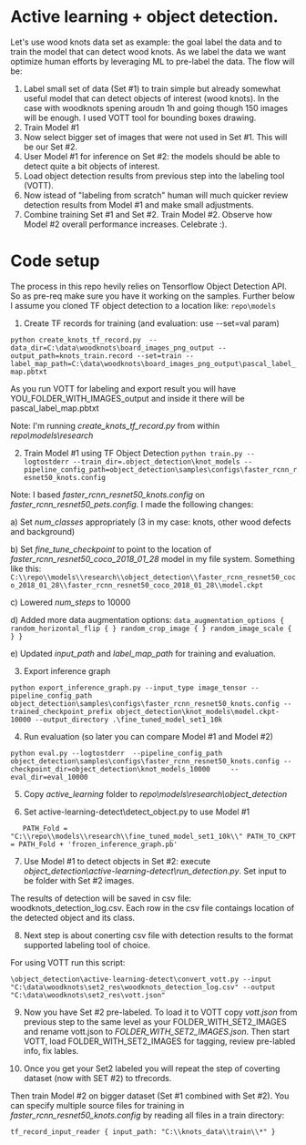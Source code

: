 # Active learning + object detection.
Let's use wood knots data set as example: the goal label the data and to train the model that can detect wood knots. 
As we label the data we want optimize human efforts by leveraging ML to pre-label the data.
The flow will be:
1) Label small set of data (Set #1) to train simple but already somewhat useful model  that can detect objects of interest (wood knots).
   In the case with woodknots spening aroudn 1h and going though 150 images will be enough. I used VOTT tool for bounding boxes drawing.
2) Train Model #1
3) Now select bigger set of images that were not used in Set #1. This will be our Set #2.
4) User Model #1 for inference on Set #2: the models should be able to detect quite a bit objects of interest.
5) Load object detection results from previous step into the labeling tool (VOTT).
6) Now istead of "labeling from scratch" human will much quicker review detection results from Model #1 and make small adjustments.
7) Combine training Set #1 and Set #2. Train Model #2. Observe how Model #2 overall performance increases. Celebrate :).

# Code setup
The process in this repo hevily relies on Tensorflow Object Detection API.  So as pre-req make sure you have it working on the samples.
Further below I assume you cloned TF object detection to a location like:
`repo\models`
1)  Create TF records for training (and evaluation: use --set=val param)

`python create_knots_tf_record.py  --data_dir=C:\data\woodknots\board_images_png_output --output_path=knots_train.record --set=train --label_map_path=C:\data\woodknots\board_images_png_output\pascal_label_map.pbtxt`

As you run VOTT for labeling and export result you will have YOU_FOLDER_WITH_IMAGES_output and inside it there will be pascal_label_map.pbtxt

Note: I'm running _create_knots_tf_record.py_ from within _repo\models\research_

2) Train Model #1 using TF Object Detection
`python train.py --logtostderr --train_dir=.object_detection\knot_models --pipeline_config_path=object_detection\samples\configs\faster_rcnn_resnet50_knots.config`

Note: I based _faster_rcnn_resnet50_knots.config_ on _faster_rcnn_resnet50_pets.config_.  I made the following changes: 

a) Set _num_classes_ appropriately (3 in my case: knots, other wood defects and background)

b) Set _fine_tune_checkpoint_ to point to the location of _faster_rcnn_resnet50_coco_2018_01_28_ model in my file system. Something like this: 
`C:\\repo\\models\\research\\object_detection\\faster_rcnn_resnet50_coco_2018_01_28\\faster_rcnn_resnet50_coco_2018_01_28\\model.ckpt`

c) Lowered _num_steps_ to 10000

d) Added more data augmentation options:
`data_augmentation_options {
    random_horizontal_flip {
    }
    random_crop_image {
    }
    random_image_scale {    
    }
  }`

 e) Updated _input_path_ and _label_map_path_ for training and evaluation.

 3)  Export inference graph

 `python export_inference_graph.py --input_type image_tensor --pipeline_config_path object_detection\samples\configs\faster_rcnn_resnet50_knots.config --trained_checkpoint_prefix object_detection\knot_models\model.ckpt-10000 --output_directory .\fine_tuned_model_set1_10k`

4)  Run evaluation (so later you can compare Model #1 and Model #2)

`python eval.py --logtostderr  --pipeline_config_path object_detection\samples\configs\faster_rcnn_resnet50_knots.config --checkpoint_dir=object_detection\knot_models_10000     --eval_dir=eval_10000`

5) Copy _active_learning_ folder to _repo\models\research\object_detection_

6) Set active-learning-detect\detect_object.py to use Model #1

`   PATH_Fold = "C:\\repo\\models\\research\\fine_tuned_model_set1_10k\\"
    PATH_TO_CKPT = PATH_Fold + 'frozen_inference_graph.pb'`

7) Use Model #1 to detect objects in Set #2: execute _object_detection\active-learning-detect\run_detection.py_.  Set input to be folder with Set #2 images.

The results of detection will be saved in csv file: woodknots_detection_log.csv. Each row in the csv file contaings location of the detected object and its class.

8) Next step is about conerting csv file with detection results to the format supported labeling tool of choice.

For using VOTT run this script: 

`\object_detection\active-learning-detect\convert_vott.py --input "C:\data\woodknots\set2_res\woodknots_detection_log.csv" --output "C:\data\woodknots\set2_res\vott.json"`

9) Now you have Set #2 pre-labeled.  To load it to VOTT copy _vott.json_ from previous step to the same level as your FOLDER_WITH_SET2_IMAGES and rename vott.json to _FOLDER_WITH_SET2_IMAGES.json_. Then start VOTT, load FOLDER_WITH_SET2_IMAGES for tagging, review pre-labled info, fix lables.

10) Once you get your Set2 labeled you will repeat the step of coverting dataset (now with SET #2) to tfrecords.

Then train Model #2 on bigger dataset (Set #1 combined with Set #2).  You can specify multiple source files for training in _faster_rcnn_resnet50_knots.config_ by reading all files in a train directory:

`tf_record_input_reader {
    input_path: "C:\\knots_data\\train\\*"
  }`
  

